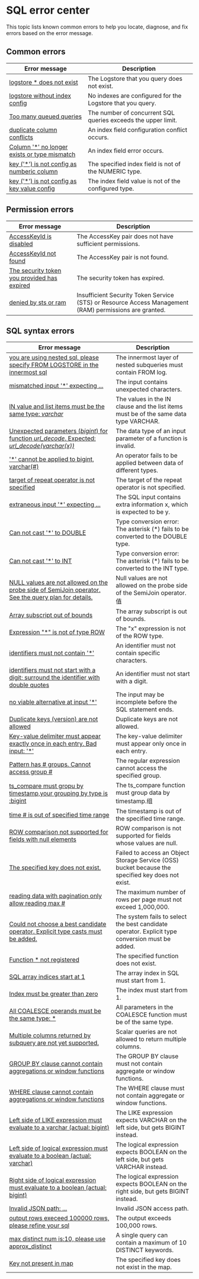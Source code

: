 # SQL error center

This topic lists known common errors to help you locate, diagnose, and fix errors based on the error message.

## Common errors

| Error message                                                           | Description                                                   |
| ----------------------------------------------------------------------- | ------------------------------------------------------------- |
| [logstore \* does not exist](./logstore_not_exist.md)                   | The Logstore that you query does not exist.                   |
| [logstore without index config](./logstore_without_index.md)            | No indexes are configured for the Logstore that you query.    |
| [Too many queued queries](./too_many_queued_querise.md)                 | The number of concurrent SQL queries exceeds the upper limit. |
| [duplicate column conflicts](./duplicate_column_conflicts.md)           | An index field configuration conflict occurs.                 |
| [Column '\*' no longer exists or type mismatch](./column_not_exists.md) | An index field error occurs.                                  |
| [key ('\*') is not config as numberic column](./key_not_number.md)      | The specified index field is not of the NUMERIC type.         |
| [key ('\*') is not config as key value config](./key_not_config.md)     | The index field value is not of the configured type.          |

## Permission errors

| Error message                                                     | Description                                                                                            |
| ----------------------------------------------------------------- | ------------------------------------------------------------------------------------------------------ |
| [AccessKeyId is disabled](./accesskeyid_disabled.md)              | The AccessKey pair does not have sufficient permissions.                                               |
| [AccessKeyId not found](./accesskeyid_not_found.md)               | The AccessKey pair is not found.                                                                       |
| [The security token you provided has expired](./token_expired.md) | The security token has expired.                                                                        |
| [denied by sts or ram](./denied_by_sts_ram.md)                    | Insufficient Security Token Service (STS) or Resource Access Management (RAM) permissions are granted. |

## SQL syntax errors

| Error message                                                                                                                                     | Description                                                                                       |
| ------------------------------------------------------------------------------------------------------------------------------------------------- | ------------------------------------------------------------------------------------------------- |
| [you are using nested sql, please specify FROM LOGSTORE in the innermost sql](./innermost_sql_missing_from.md)                                    | The innermost layer of nested subqueries must contain FROM log.                                   |
| [mismatched input '\*' expecting ...](./mismatched_input.md)                                                                                      | The input contains unexpected characters.                                                         |
| [IN value and list items must be the same type: _varchar_](./in_value_and_list_must_be_the_same_type.md)                                          | The values in the IN clause and the list items must be of the same data type VARCHAR.             |
| [Unexpected parameters (_bigint_) for function _url_decode_. Expected: _url_decode(varchar(x))_](./unexpected_parameters_for_function.md)         | The data type of an input parameter of a function is invalid.                                     |
| ['\*' cannot be applied to bigint, varchar(#)](./cannot_be_applied_to_x_and_y.md)                                                                 | An operator fails to be applied between data of different types.                                  |
| [target of repeat operator is not specified](./target_of_repeat_operator_is_not_specified.md)                                                     | The target of the repeat operator is not specified.                                               |
| [extraneous input '\*' expecting ...](./extraneous_input_expecting.md)                                                                            | The SQL input contains extra information x, which is expected to be y.                            |
| [Can not cast '\*' to DOUBLE](./cannot_cast_to_double.md)                                                                                         | Type conversion error: The asterisk (\*) fails to be converted to the DOUBLE type.                |
| [Can not cast '\*' to INT](./cannot_cast_to_int.md)                                                                                               | Type conversion error: The asterisk (\*) fails to be converted to the INT type.                   |
| [NULL values are not allowed on the probe side of SemiJoin operator. See the query plan for details.](./null_not_allowed_on_probe_of_semijoin.md) | Null values are not allowed on the probe side of the SemiJoin operator. 值                        |
| [Array subscript out of bounds](./array_subscript_out_of_bounds.md)                                                                               | The array subscript is out of bounds.                                                             |
| [Expression "\*" is not of type ROW](./expression_is_not_of_type_row.md)                                                                          | The "x" expression is not of the ROW type.                                                        |
| [identifiers must not contain '\*'](./identifiers_must_not_contain.md)                                                                            | An identifier must not contain specific characters.                                               |
| [identifiers must not start with a digit; surround the identifier with double quotes](./identifiers_must_not_start_with_a_digit.md)               | An identifier must not start with a digit.                                                        |
| [no viable alternative at input '\*'](./no_viable_alternative.md)                                                                                 | The input may be incomplete before the SQL statement ends.                                        |
| [Duplicate keys (version) are not allowed](./duplicate_keys_not_allowed.md)                                                                       | Duplicate keys are not allowed.                                                                   |
| [Key-value delimiter must appear exactly once in each entry. Bad input: '\*'](./key_value_delimiter_must_appear_exactly_once_in_each_entry.md)    | The key-value delimiter must appear only once in each entry.                                      |
| [Pattern has # groups. Cannot access group #](./pattern_cannot_access_group.md)                                                                   | The regular expression cannot access the specified group.                                         |
| [ts_compare must gropu by timestamp,your grouping by type is :bigint](./ts_compare_must_group_by_timestamp.md)                                    | The ts_compare function must group data by timestamp.组                                           |
| [time # is out of specified time range](./time_out_of_range.md)                                                                                   | The timestamp is out of the specified time range.                                                 |
| [ROW comparison not supported for fields with null elements](./row_comparison_not_support_null.md)                                                | ROW comparison is not supported for fields whose values are null.                                 |
| [The specified key does not exist.](./oss_access_key_not_exist.md)                                                                                | Failed to access an Object Storage Service (OSS) bucket because the specified key does not exist. |
| [reading data with pagination only allow reading max #](./pagination_max_1000000_rows.md)                                                         | The maximum number of rows per page must not exceed 1,000,000.                                    |
| [Could not choose a best candidate operator. Explicit type casts must be added.](./could_not_choose_a_best_candidate_operator.md)                 | The system fails to select the best candidate operator. Explicit type conversion must be added.   |
| [Function \* not registered](./function_not_registered.md)                                                                                        | The specified function does not exist.                                                            |
| [SQL array indices start at 1](./sql_array_indices_start_at_1.md)                                                                                 | The array index in SQL must start from 1.                                                         |
| [Index must be greater than zero](./index_must_be_greater_than_zero.md)                                                                           | The index must start from 1.                                                                      |
| [All COALESCE operands must be the same type: \*](./coalesce_operands_must_be_the_same_type.md)                                                   | All parameters in the COALESCE function must be of the same type.                                 |
| [Multiple columns returned by subquery are not yet supported.](./multiple_columns_returned_by_subquery_not_supported.md)                          | Scalar queries are not allowed to return multiple columns.                                        |
| [GROUP BY clause cannot contain aggregations or window functions](./group_by_clause_cannot_contain_aggregations_or_window_functions.md)           | The GROUP BY clause must not contain aggregate or window functions.                               |
| [WHERE clause cannot contain aggregations or window functions](./where_clause_cannot_contain_aggregations_or_window_functions.md)                 | The WHERE clause must not contain aggregate or window functions.                                  |
| [Left side of LIKE expression must evaluate to a varchar (actual: bigint)](./left_side_of_like_expression_must_evaluate_to_a_varchar.md)          | The LIKE expression expects VARCHAR on the left side, but gets BIGINT instead.                    |
| [Left side of logical expression must evaluate to a boolean (actual: varchar)](./left_side_of_logical_expression_must_evaluate_to_a_boolean.md)   | The logical expression expects BOOLEAN on the left side, but gets VARCHAR instead.                |
| [Right side of logical expression must evaluate to a boolean (actual: bigint)](./right_side_of_logical_expression_must_evaluate_to_a_boolean.md)  | The logical expression expects BOOLEAN on the right side, but gets BIGINT instead.                |
| [Invalid JSON path: ...](./invalid_json_path.md)                                                                                                  | Invalid JSON access path.                                                                         |
| [output rows execeed 100000 rows, please refine your sql](./output_execeed_100000_rows.md)                                                        | The output exceeds 100,000 rows.                                                                  |
| [max distinct num is:10, please use approx_distinct](./max_distinct_num_10.md)                                                                    | A single query can contain a maximum of 10 DISTINCT keywords.                                     |
| [Key not present in map](./key_not_in_map.md)                                                                                                     | The specified key does not exist in the map.                                                      |
